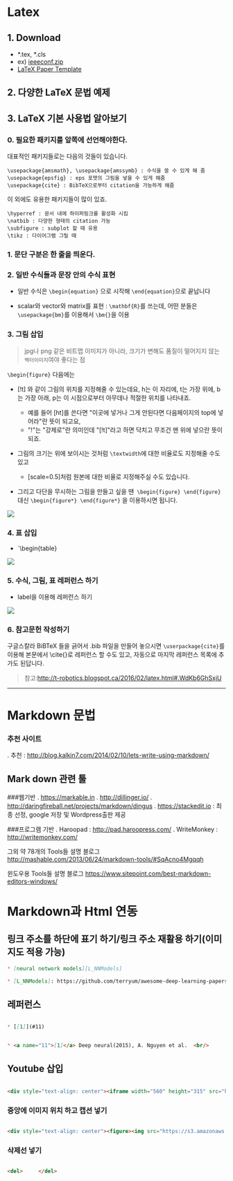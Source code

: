 # Latex

## 1. Download
- *.tex, *.cls
- ex) [ieeeconf.zip](http://ras.papercept.net/conferences/support/files/ieeeconf.zip)
- [LaTeX Paper Template](https://github.com/STOM-Group/LaTeX-Paper-Template)

## 2. 다양한 LaTeX 문법 예제

## 3. LaTeX 기본 사용법 알아보기

### 0. 필요한 패키지를 앞쪽에 선언해야한다.

대표적인 패키지들로는 다음의 것들이 있습니다.
```
\usepackage{amsmath}, \usepackage{amssymb} : 수식을 쓸 수 있게 해 줌
\usepackage{epsfig} : eps 포맷의 그림을 넣을 수 있게 해줌
\usepackage{cite} : BibTeX으로부터 citation을 가능하게 해줌
```

이 외에도 유용한 패키지들이 많이 있죠.
```
\hyperref : 문서 내에 하이퍼링크를 활성화 시킴
\natbib : 다양한 형태의 citation 가능
\subfigure : subplot 할 때 유용
\tikz : 다이어그램 그릴 때
```

### 1. 문단 구분은 한 줄을 띄운다.

### 2. 일반 수식들과 문장 안의 수식 표현

- 일반 수식은 `\begin{equation}` 으로 시작해 `\end{equation}`으로 끝납니다

- scalar와 vector와 matrix를 표현 : `\mathbf{R}`를 쓰는데, 어떤 분들은 `\usepackage{bm}`를 이용해서 `\bm{}`을 이용

### 3. 그림 삽입

> jpg나 png 같은 비트맵 이미지가 아니라, 크기가 변해도 품질이 떨어지지 않는 `벡터이미지`여야 좋다는 점


`\begin{figure}` 다음에는 

- [!t] 와 같이 그림의 위치를 지정해줄 수 있는데요, h는 이 자리에, t는 가장 위에, b는 가장 아래, p는 이 시점으로부터 아무데나 적절한 위치를 나타내죠. 
  - 예를 들어 [ht]를 쓴다면 "이곳에 넣거나 그게 안된다면 다음페이지의 top에 넣어라"란 뜻이 되고요, 
  - "!"는 "강제로"란 의미인데 "[!t]"라고 하면 닥치고 무조건 맨 위에 넣으란 뜻이 되죠. 

- 그림의 크기는 위에 보이시는 것처럼 `\textwidth`에 대한 비율로도 지정해줄 수도 있고 
  - [scale=0.5]처럼 원본에 대한 비율로 지정해주실 수도 있습니다.  
  
- 그리고 다단을 무시하는 그림을 만들고 싶을 땐` \begin{figure} \end{figure}` 대신  `\begin{figure*} \end{figure*}` 을 이용하시면 됩니다. 


![](https://2.bp.blogspot.com/-f6zRo4Zc6eM/VseO0OgPjJI/AAAAAAAAwr4/h_Atmf7zB6o/s1600/20160219_165311.png)

### 4. 표 삽입

- `\begin{table}

![](https://2.bp.blogspot.com/-aY7ZEPjG65I/VseTftWJilI/AAAAAAAAwsM/V-J-0F03Qdc/s1600/20160219_171257.png)



### 5. 수식, 그림, 표 레퍼런스 하기

- label을 이용해 레퍼런스 하기

![](https://4.bp.blogspot.com/-vM6Fmr2d7Pw/VseU5OnuRdI/AAAAAAAAwsY/Ill-wifXkh0/s400/20160219_171858.png)

### 6. 참고문헌 작성하기

구글스칼라 BiBTeX 들을 긁어서 .bib 파일을 만들어 놓으시면 `\userpackage{cite}`를 이용해 본문에서 \cite{}로 레퍼런스 할 수도 있고, 자동으로 마지막 레퍼런스 목록에 추가도 된답니다.

 > 참고:http://t-robotics.blogspot.ca/2016/02/latex.html#.WdKb6GhSxjU


--- 

# Markdown 문법


### 추천 사이트 
. 추천 : http://blog.kalkin7.com/2014/02/10/lets-write-using-markdown/

## Mark down 관련 툴

###웹기반
. https://markable.in
. http://dillinger.io/
. http://daringfireball.net/projects/markdown/dingus
. https://stackedit.io : 최종 선정, google 저장 및 Wordpress출판 제공



###프로그램 기반
. Haroopad : http://pad.haroopress.com/
. WriteMonkey : http://writemonkey.com/


그외 약 78개의 Tools들 설명 블로그
http://mashable.com/2013/06/24/markdown-tools/#SqAcno4Mgqqh

윈도우용 Tools들 설명 블로그
https://www.sitepoint.com/best-markdown-editors-windows/


# Markdown과 Html 연동

## 링크 주소를 하단에 표기 하기/링크 주소 재활용 하기(이미지도 적용 가능)
```markdown
* [neural network models][L_NNModels]

* [L_NNModels]: https://github.com/terryum/awesome-deep-learning-papers#network-models
```

## 레퍼런스 
```markdown

* [[1]](#11)


* <a name="11">[1]</a> Deep neural(2015), A. Nguyen et al.  <br/>
```

## Youtube 삽입 
```markdown

<div style="text-align: center"><iframe width="560" height="315" src="https://www.youtube.com/embed/H4V6NZLNu-c" frameborder="0" allowfullscreen></iframe> </div>
```

### 중앙에 이미지 위치 하고 캡션 넣기 
```markdown

<div style="text-align: center"><figure><img src="https://s3.amazonaws.com/www.terryum.io/images/DNNFooled.png"><figcaption>CNN can be easily fooled by manipulations [1]</figcaption></figure></div><br/>
```

### 삭제선 넣기 
```markdown

<del>     </del>
```

